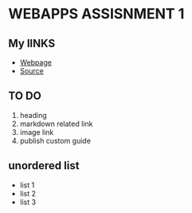 #  WEBAPPS ASSISNMENT 1 #

## My lINKS ##
 -  [Webpage ](https://saikirandd.github.io/webapps-assignment-1-/ "page")
-  [Source](https://github.com/saikirandd/webapps-assignment-1- "Working With Markdown Source")

## TO DO ##
1. heading
1. markdown related link
1. image link
1. publish custom guide

## unordered list ##
- list 1
- list 2
- list 3





